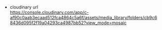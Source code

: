 - cloudinary url<br>
<a>https://console.cloudinary.com/app/c-af90c0aab3ecaad512fca4864c5a6f/assets/media_library/folders/cb9c68436d095f2f19a04293ca4987bb52?view_mode=mosaic<a>